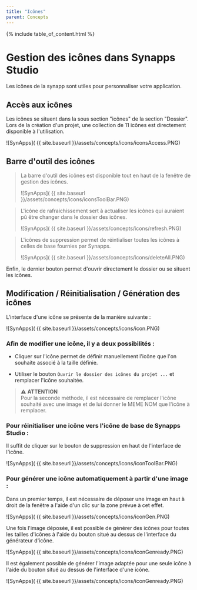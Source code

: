 ```yaml
---
title: "Icônes"
parent: Concepts
---
```


{% include table_of_content.html %}

# Gestion des icônes dans Synapps Studio

Les icônes de la synapp sont utiles pour personnaliser votre application.

## Accès aux icônes

Les icônes se situent dans la sous section "icônes" de la section "Dossier".
Lors de la création d'un projet, une collection de 11 icônes est directement disponible à l'utilisation.

![SynApps]( {{ site.baseurl }}/assets/concepts/icons/iconsAccess.PNG)

## Barre d'outil des icônes

>La barre d'outil des icônes est disponible tout en haut de la fenêtre de gestion des icônes.
>
>![SynApps]( {{ site.baseurl }}/assets/concepts/icons/iconsToolBar.PNG)

>L'icône de rafraichissement sert à actualiser les icônes qui auraient pû être changer dans le dossier des icônes.
>
>![SynApps]( {{ site.baseurl }}/assets/concepts/icons/refresh.PNG)

>L'icônes de suppression permet de réintialiser toutes les icônes à celles de base fournies par Synapps.
>
>![SynApps]( {{ site.baseurl }}/assets/concepts/icons/deleteAll.PNG)

Enfin, le dernier bouton permet d'ouvrir directement le dossier ou se situent les icônes.

## Modification / Réinitialisation / Génération des icônes

L'interface d'une icône se présente de la manière suivante :

![SynApps]( {{ site.baseurl }}/assets/concepts/icons/icon.PNG)

### Afin de modifier une icône, il y a deux possibilités :

- Cliquer sur l'icône permet de définir manuellement l'icône que l'on souhaite associé à la taille définie.

- Utiliser le bouton `Ouvrir le dossier des icônes du projet ...` et remplacer l'icône souhaitée.
>⚠️ **ATTENTION**<br>
>Pour la seconde méthode, il est nécessaire de remplacer l'icône souhaité avec une image et de lui donner le MEME NOM que l'icône à remplacer.

### Pour réinitialiser une icône vers l'icône de base de Synapps Studio :

Il suffit de cliquer sur le bouton de suppression en haut de l'interface de l'icône.

![SynApps]( {{ site.baseurl }}/assets/concepts/icons/iconToolBar.PNG)

### Pour générer une icône automatiquement à partir d'une image :

Dans un premier temps, il est nécessaire de déposer une image en haut à droit de la fenêtre a l'aide d'un clic sur la zone prévue à cet effet.

![SynApps]( {{ site.baseurl }}/assets/concepts/icons/iconGen.PNG)

Une fois l'image déposée, il est possible de générer des icônes pour toutes les tailles d'icônes à l'aide du bouton situé au dessus de l'interface du générateur d'icône.

![SynApps]( {{ site.baseurl }}/assets/concepts/icons/iconGenready.PNG)

Il est également possible de générer l'image adaptée pour une seule icône à l'aide du bouton situé au dessus de l'interface d'une icône.

![SynApps]( {{ site.baseurl }}/assets/concepts/icons/iconGenready.PNG)
